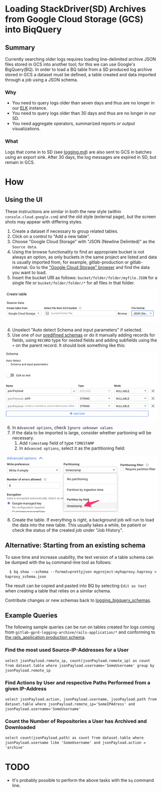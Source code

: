 # Loading StackDriver(SD) Archives from Google Cloud Storage (GCS) into BiqQuery

## Summary

Currently searching older logs requires loading line-delimited archive JSON files stored in GCS into another tool; for this we can use Google's BigQuery(BQ).
In order to load a BQ table from a SD produced log archive stored in GCS a dataset must be defined, a table created and data imported through a job using a JSON schema.

### Why


 * You need to query logs older than seven days and thus are no longer in our [ELK](https://log.gitlab.net) instance.
 * You need to query logs older than 30 days and thus are no longer in our SD.
 * You need aggregate operators, summarized reports or output visualizations.

### What

Logs that come in to SD (see [logging.md](logging.md)) are also sent
to GCS in batches using an export sink. After 30 days, the
log messages are expired in SD, but remain in GCS.

# How

## Using the UI

These instructions are similar in both the new style (within `console.cloud.google.com`)
and the old style (external page), but the screen shots may appear with
differing styles.

1. Create a dataset if necessary to group related tables.
2. Click on a control to "Add a new table".
3. Choose "Google Cloud Storage" with "JSON (Newline Delimted)" as the `Source data`.
4. Using the browse functionality to find an appropriate bucket is not always an option, as only buckets in the same project are listed  and data is usually imported from,
    for example, gitlab-production or gitlab-internal. Go to the ["Google Cloud Storage" browser](https://console.cloud.google.com/storage/browser/) and find the data you want to load.
5. Insert the bucket URI as follows: `bucket/folder/folder/myfile.JSON` for a single file or `bucket/folder/folder/*` for all files in that folder. 

![source data](../img/create_table_source.png)

4. Unselect "Auto detect Schema and input parameters" if selected.
5. Use one of our [predifined schemas](https://gitlab.com/gitlab-com/runbooks/blob/master/logging_bigquery_schemas/) or do it manually adding records for fields, using `RECORD` type for nested fields and adding
   subfields using the `+` on the parent record.  It should look something like this:

![record type](../img/bigquery_schema_record.png)

6. In `Advanced options`, check `Ignore unknown values`
7. If the data to be imported is large, consider whether partioning will be necessary.
   1. Add `timestamp` field of type `TIMESTAMP`
   2. In `Advanced options`, select it as the partitioning field:

![partition by timestamp](../img/bigquery_table_partition.png)

8. Create the table.  If everything is right, a background job will run to
load the data into the new table. This usually takes a while, be patient or check the status of the created job under "Job History".

## Alternative: Starting from an existing schema

To save time and increase usability, the text version of a table schema can be
dumped with the `bq` command-line tool as follows:

```
  $ bq show --schema --format=prettyjson myproject:myhaproxy.haproxy > haproxy_schema.json 
```

The result can be copied and pasted into BQ by selecting `Edit as text` when creating a table that relies on a similar schema.

Contribute changes or new schemas back to [logging_bigquery_schemas](../logging_bigquery_schemas).

## Example Queries

The following sample queries can be run on tables created for logs coming from `gitlab-gprd-logging-archive/rails-application/*` and conforming to [the rails_application production schema](https://gitlab.com/gitlab-com/runbooks/blob/master/logging_bigquery_schemas/rails_production_schema.json).

### Find the most used Source-IP-Addresses for a User


```
select jsonPayload.remote_ip, count(jsonPayload.remote_ip) as count from dataset.table where jsonPayload.username='SomeUsername' group by jsonPayload.remote_ip
```



### Find Actions by User and respective Paths Performed from a given IP-Address

```
select jsonPayload.action, jsonPayload.username, jsonPayload.path from dataset.table where jsonPayload.remote_ip='SomeIPAdress' and jsonPayload.username='SomeUsername'
```


### Count the Number of Repositories a User has Archived and Downloaded

```
select count(jsonPayload.path) as count from dataset.table where jsonPayload.username like 'SomeUsername' and jsonPayload.action = 'archive'
```

# TODO

 * It's probably possible to perform the above tasks with the `bq` command line.